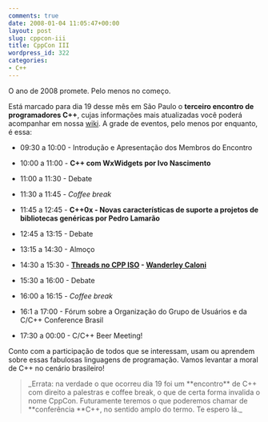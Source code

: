 ```yaml
---
comments: true
date: 2008-01-04 11:05:47+00:00
layout: post
slug: cppcon-iii
title: CppCon III
wordpress_id: 322
categories:
- C++
---
```


O ano de 2008 promete. Pelo menos no começo.

Está marcado para dia 19 desse mês em São Paulo o **terceiro encontro de programadores C++**, cujas informações mais atualizadas você poderá acompanhar em nossa [wiki](http://www.cbrasil.org/wiki/index.php?title=Grade_de_Palestras#3.C2.BA_Sampa_C.2FC.2B.2B_Users_Groups_-_Meeting). A grade de eventos, pelo menos por enquanto, é essa:



	
  * 09:30 a 10:00 - Introdução e Apresentação dos Membros do Encontro

	
  * 10:00 a 11:00 - **C++  com WxWidgets por  Ivo Nascimento**

	
  * 11:00 a 11:30 - Debate

	
  * 11:30 a 11:45 - _Coffee break_

	
  * 11:45 a 12:45 - **C++0x - Novas características de suporte a projetos de bibliotecas genéricas por Pedro Lamarão**

	
  * 12:45 a 13:15 - Debate

	
  * 13:15 a 14:30 - Almoço

	
  * 14:30 a 15:30 - **[Threads no CPP ISO](http://www.cbrasil.org/wiki/index.php?title=Threads_no_CPP_ISO) - [Wanderley Caloni](http://www.cbrasil.org/wiki/index.php?title=Wanderley_Caloni)**

	
  * 15:30 a 16:00 - Debate

	
  * 16:00 a 16:15 - _Coffee break_

	
  * 16:1 a 17:00 - Fórum sobre a Organização do Grupo de Usuários e da C/C++ Conference Brasil

	
  * 17:30 a 00:00 - C/C++ Beer Meeting!


Conto com a participação de todos que se interessam, usam ou aprendem sobre essas fabulosas linguagens de programação. Vamos levantar a moral de C++ no cenário brasileiro!


<blockquote>_Errata: na verdade o que ocorreu dia 19 foi um **encontro** de C++ com direito a palestras e coffee break, o que de certa forma invalida o nome CppCon. Futuramente teremos o que poderemos chamar de **conferência **C++, no sentido amplo do termo. Te espero lá._</blockquote>



